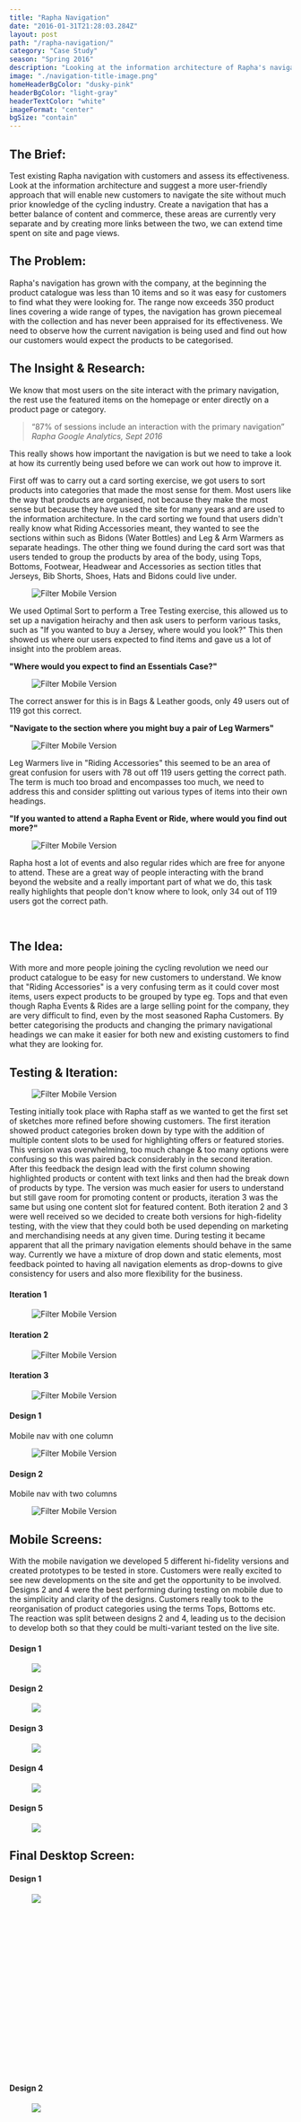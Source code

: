 ```yaml
---
title: "Rapha Navigation"
date: "2016-01-31T21:28:03.284Z"
layout: post
path: "/rapha-navigation/"
category: "Case Study"
season: "Spring 2016"
description: "Looking at the information architecture of Rapha's navigation and designing a new structure which could include content and commerce."
image: "./navigation-title-image.png"
homeHeaderBgColor: "dusky-pink"
headerBgColor: "light-gray"
headerTextColor: "white"
imageFormat: "center"
bgSize: "contain"
---
```


<div class="f4 measure-wide center">

<h2 class="orange fw6">The Brief:</h2>
Test existing Rapha navigation with customers and assess its effectiveness. Look at the information architecture and suggest a more user-friendly approach that will enable new customers to navigate the site without much prior knowledge of the cycling industry. Create a navigation that has a better balance of content and commerce, these areas are currently very separate and by creating more links between the two, we can extend time spent on site and page views.

<h2 class="orange fw6">The Problem:</h2>
Rapha's navigation has grown with the company, at the beginning the product catalogue was less than 10 items and so it was easy for customers to find what they were looking for. The range now exceeds 350 product lines covering a wide range of types, the navigation has grown piecemeal with the collection and has never been appraised for its effectiveness. We need to observe how the current navigation is being used and find out how our customers would expect the products to be categorised.

<h2 class="orange fw6">The Insight & Research:</h2>
We know that most users on the site interact with the primary navigation, the rest use the featured items on the homepage or enter directly on a product page or category.
<blockquote class="f2 measure-narrow center lh-title i mid-gray bl bw2 pl4 border-box b--orange">“87% of sessions include an interaction with the primary navigation” <cite class="f6 db mt3 fs-normal orange">Rapha Google Analytics, Sept 2016</cite></blockquote>
This really shows how important the navigation is but we need to take a look at how its currently being used before we can work out how to improve it.

First off was to carry out a card sorting exercise, we got users to sort products into categories that made the most sense for them. Most users like the way that products are organised, not because they make the most sense but because they have used the site for many years and are used to the information architecture. In the card sorting we found that users didn't really know what Riding Accessories meant, they wanted to see the sections within such as Bidons (Water Bottles) and Leg & Arm Warmers as separate headings. The other thing we found during the card sort was that users tended to group the products by area of the body, using Tops, Bottoms, Footwear, Headwear and Accessories as section titles that Jerseys, Bib Shorts, Shoes, Hats and Bidons could live under.
<figure class="mh0 mv3">
  <img class="border-box" src="./Card-Sorting.jpg" alt="Filter Mobile Version" />
</figure>

We used Optimal Sort to perform a Tree Testing exercise, this allowed us to set up a navigation heirachy and then ask users to perform various tasks, such as "If you wanted to buy a Jersey, where would you look?" This then showed us where our users expected to find items and gave us a lot of insight into the problem areas.

**"Where would you expect to find an Essentials Case?"**
</div>

<figure class="mh0 mv3">
  <img class="border-box" src="./Pie-Navigation-Essentials-Case.png" alt="Filter Mobile Version" />
</figure>
<div class="f4 measure-wide center">
The correct answer for this is in Bags & Leather goods, only 49 users out of 119 got this correct.

**"Navigate to the section where you might buy a pair of Leg Warmers"**
</div>

<figure class="mh0 mv3">
  <img class="border-box" src="./Pie-Navigation-Leg-Warmers.png" alt="Filter Mobile Version" />
</figure>
<div class="f4 measure-wide center">
Leg Warmers live in "Riding Accessories" this seemed to be an area of great confusion for users with 78 out off 119 users getting the correct path. The term is much too broad and encompasses too much, we need to address this and consider splitting out various types of items into their own headings.

**"If you wanted to attend a Rapha Event or Ride, where would you find out more?"**
</div>

<figure class="mh0 mv3">
  <img class="border-box" src="./Pie-Navigation-Events.png" alt="Filter Mobile Version" />
</figure>
<div class="f4 measure-wide center">
Rapha host a lot of events and also regular rides which are free for anyone to attend. These are a great way of people interacting with the brand beyond the website and a really important part of what we do, this task really highlights that people don't know where to look, only 34 out of 119 users got the correct path.


 <h2 class="orange fw6">The Idea:</h2>
With more and more people joining the cycling revolution we need our product catalogue to be easy for new customers to understand. We know that "Riding Accessories" is a very confusing term as it could cover most items, users expect products to be grouped by type eg. Tops and that even though Rapha Events & Rides are a large selling point for the company, they are very difficult to find, even by the most seasoned Rapha Customers. By better categorising the products and changing the primary navigational headings we can make it easier for both new and existing customers to find what they are looking for.


<h2 class="orange fw6">Testing & Iteration:</h2>
<figure class="mh0 mv3">
  <img class="border-box" src="./Nav-Testing-Web.jpg" alt="Filter Mobile Version" />
</figure>

Testing initially took place with Rapha staff as we wanted to get the first set of sketches more refined before showing customers. The first iteration showed product categories broken down by type with the addition of multiple content slots to be used for highlighting offers or featured stories. This version was overwhelming, too much change & too many options were confusing so this was paired back considerably in the second iteration. After this feedback the design lead with the first column showing highlighted products or content with text links and then had the break down of products by type. The version was much easier for users to understand but still gave room for promoting content or products, iteration 3 was the same but using one content slot for featured content. Both iteration 2 and 3 were well received so we decided to create both versions for high-fidelity testing, with the view that they could both be used depending on marketing and merchandising needs at any given time. During testing it became apparent that all the primary navigation elements should behave in the same way. Currently we have a mixture of drop down and static elements, most feedback pointed to having all navigation elements as drop-downs to give consistency for users and also more flexibility for the business. 
</div>
<div class="dt dt--fixed w-100">

   <div class="dtc">
   <h4 class="tc fw6">Iteration 1</h4>
   <figure class="mh0 mv3">
   <img class="border-box" src="./Rapha-Nav-Desktop-03a.png" alt="Filter Mobile Version" />
</figure>
</div>

<div class="dtc">
  <h4 class="tc fw6">Iteration 2</h4>
   <figure class="mh0 mv3">
  <img class="border-box" src="./Rapha-Nav-Desktop-01a.png" alt="Filter Mobile Version" />
</figure>
</div>

<div class="dtc">
  <h4 class="tc fw6">Iteration 3</h4>
   <figure class="mh0 mv3">
  <img class="border-box" src="./Rapha-Nav-Desktop-02a.png" alt="Filter Mobile Version" />
</figure>
</div>

</div>

<div class="f4 measure-wide center">
<div class="dt dt--fixed w-100">
<div class="dtc">
  <h4 class="tc mb2 fw6">Design 1</h4>
  <p class="tc f5 ma0">Mobile nav with one column</p>
	<figure class="mh0 mv3">
    <img class="border-box" src="./Rapha-Nav-Mobile-07a.png" alt="Filter Mobile Version" />
	</figure>
	</div>
<div class="dtc">
  <h4 class="tc mb2 fw6">Design 2</h4>
  <p class="tc f5 ma0">Mobile nav with two columns</p>
	<figure class="mh0 mv3">
	<img class="border-box" src="./Rapha-Nav-Mobile-05a.png" alt="Filter Mobile Version" />
	</figure>
	</div>

</div>
</div>


<div class="f4 measure-wide center">
<h2 class="orange fw6">Mobile Screens:</h2>
With the mobile navigation we developed 5 different hi-fidelity versions and created prototypes to be tested in store. Customers were really excited to see new developments on the site and get the opportunity to be involved. Designs 2 and 4 were the best performing during testing on mobile due to the simplicity and clarity of the designs. Customers really took to the reorganisation of product categories using the terms Tops, Bottoms etc. The reaction was split between designs 2 and 4, leading us to the decision to develop both so that they could be multi-variant tested on the live site. 
</div>
<div class="cf mv5">
  <div class="fl w-100 w-third-m w-20-l border-box pa2">
    <h4 class="orange tc fw6">Design 1</h4>
    <figure class="fl w-100 ma0 mb4 pa0 relative ba bw4 b--white br4 shadow-4 border-box iphone-mask">
      <img class="mw-100" src="./nav-1.gif" />
    </figure>
  </div>
  <div class="fl w-100 w-third-m w-20-l border-box pa2">
    <h4 class="orange tc fw6">Design 2</h4>
    <figure class="fl w-100 ma0 mb4 pa0 relative ba bw4 b--white br4 shadow-4 border-box iphone-mask">
      <img class="w-100" src="./nav-2.gif" />
    </figure>
  </div>
  <div class="fl w-100 w-third-m w-20-l border-box pa2">
    <h4 class="orange tc fw6">Design 3</h4>
    <figure class="fl w-100 ma0 mb4 pa0 relative ba bw4 b--white br4 shadow-4 border-box iphone-mask">
      <img class="mw-100" src="./nav-3.gif" />
    </figure>
  </div>
  <div class="fl w-100 w-50-m w-20-l border-box pa2">
    <h4 class="orange tc fw6">Design 4</h4>
    <figure class="fl w-100 ma0 mb4 pa0 relative ba bw4 b--white br4 shadow-4 border-box iphone-mask">
      <img class="mw-100" src="./nav-4.gif" />
    </figure>
  </div>
  <div class="fl w-100 w-50-m w-20-l border-box pa2">
    <h4 class="orange tc fw6">Design 5</h4>
    <figure class="fl w-100 ma0 mb4 pa0 relative ba bw4 b--white br4 shadow-4 border-box iphone-mask">
      <img class="mw-100" src="./nav-5.gif" />
    </figure>
  </div>
</div>
<div class="f4 measure-wide center">
<h2 class="orange fw6">Final Desktop Screen:</h2>
</div>
<div class="cf mv5">
  <div class="fl w-100 border-box pb3 ph6-l">
    <h4 class="orange tc fw6">Design 1</h4>
    <figure class="fl w-100 ma0 mb4 pa0 relative ba bw4 b--white br4 shadow-4 border-box ipad-mask">
      <div class="overflow-hidden" style="padding-bottom: 75%; height: 0;">
        <img class="mw-100" src="./nav-desktop-1.png" />
      </div>
    </figure>
  </div>
  <div class="fl w-100 w-50-l border-box pa2">
    <h4 class="orange tc fw6">Design 2</h4>
    <figure class="fl w-100 ma0 mb4 pa0 relative ba bw4 b--white br4 shadow-4 border-box ipad-mask">
      <div class="overflow-hidden" style="padding-bottom: 75%; height: 0;">
        <img class="mw-100" src="./nav-desktop-2.png" />
      </div>
    </figure>
  </div>
  <div class="fl w-100 w-50-l border-box pa2">
    <h4 class="orange tc fw6">Design 3</h4>
    <figure class="fl w-100 ma0 mb4 pa0 relative ba bw4 b--white br4 shadow-4 border-box ipad-mask">
      <div class="overflow-hidden" style="padding-bottom: 75%; height: 0;">
        <img class="mw-100" src="./nav-desktop-3.png" />
      </div>
    </figure>
  </div>
</div>
<div class="f4 measure-wide center">
<h2 class="orange fw6">Outcome:</h2>
We have two mobile navigations that can be developed and multi-variant tested against the existing navigation on the live site. The Desktop version can also be A/B tested against the current version to make sure that these developments have a positive effect on interactions and conversion rates. We also have the flexibility to make changes to the desktop navigation by using either design 1 or 2 depending on the business need, such as sale periods or at the start of a new season. 
</div>
